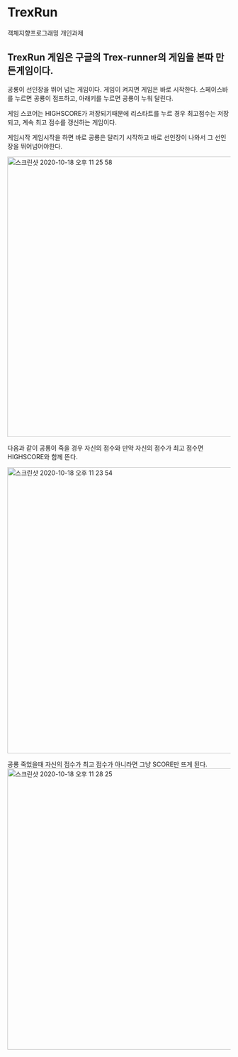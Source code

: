 # TrexRun
객체지향프로그래밍 개인과제

## TrexRun 게임은 구글의 Trex-runner의 게임을 본따 만든게임이다.

공룡이 선인장을 뛰어 넘는 게임이다.
게임이 켜지면 게임은 바로 시작한다.
스페이스바를 누르면 공룡이 점프하고, 아래키를 누르면 공룡이 누워 달린다.

게임 스코어는 HIGHSCORE가 저장되기때문에 리스타트를 누르 경우 최고점수는 저장되고, 계속 최고 점수를 갱신하는 게임이다.

게임시작
게임시작을 하면 바로 공룡은 달리기 시작하고 바로 선인장이 나와서 그 선인장을 뛰어넘어야한다.

<img width="631" alt="스크린샷 2020-10-18 오후 11 25 58" src="https://user-images.githubusercontent.com/69891604/96370607-62315200-1199-11eb-9ada-af28886659a9.png">



다음과 같이 공룡이 죽을 경우 자신의 점수와 만약 자신의 점수가 최고 점수면 HIGHSCORE와 함께 뜬다.

<img width="644" alt="스크린샷 2020-10-18 오후 11 23 54" src="https://user-images.githubusercontent.com/69891604/96370501-ffd85180-1198-11eb-8a96-01855d346252.png">


공룡 죽었을때 자신의 점수가 최고 점수가 아니라면 그냥 SCORE만 뜨게 된다.
<img width="633" alt="스크린샷 2020-10-18 오후 11 28 25" src="https://user-images.githubusercontent.com/69891604/96370671-a0c70c80-1199-11eb-88ab-d4e5ad4def9d.png">



